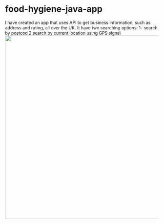 # food-hygiene-java-app
I have created an app that uses API to get business information, such as address and rating, all over the UK.
It have two searching options:
 1- search by postcod
 2 search by current location using GPS signal
<img src="Screenshots/screenRecording.gif" width="600" height="600">